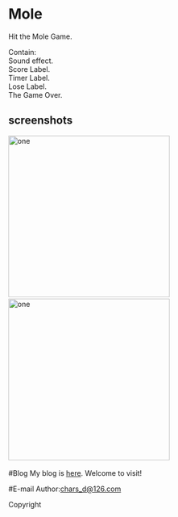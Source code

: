 # Mole
Hit the Mole Game.<br/>

Contain:</br>
	Sound effect.</br>
	Score Label.</br>
	Timer Label.</br>
	Lose Label.</br>
	The Game Over.

screenshots
-----------------------
<img alt="one" src="https://raw.github.com/charsdavy/Mole/master/screenshots/m1.png" width="320">
&nbsp;&nbsp;
<img alt="one" src="https://raw.github.com/charsdavy/Mole/master/screenshots/m2.png" width="320">
&nbsp;&nbsp;

#Blog
My blog is [here](http://my.oschina.net/chars/blog). Welcome to visit!

#E-mail
Author:chars_d@126.com

Copyright

